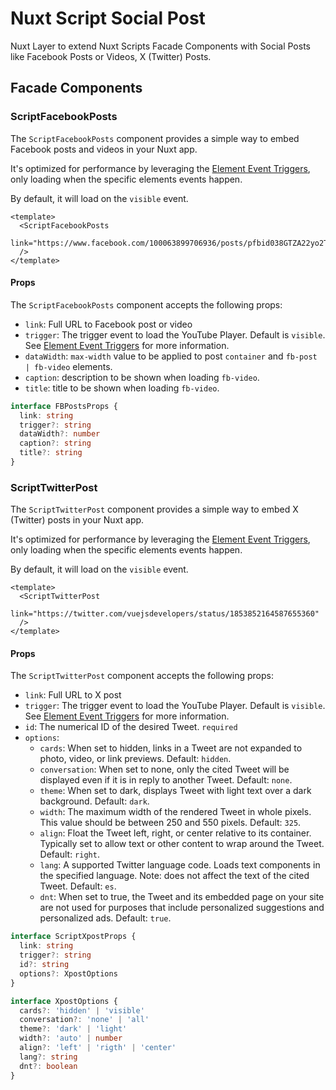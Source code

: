 # Nuxt Script Social Post

Nuxt Layer to extend Nuxt Scripts Facade Components with Social Posts like Facebook Posts or Videos, X (Twitter) Posts.

## Facade Components

### ScriptFacebookPosts

The `ScriptFacebookPosts` component provides a simple way to embed Facebook posts and videos in your Nuxt app.

It's optimized for performance by leveraging the [Element Event Triggers](https://scripts.nuxt.com/docs/guides/script-triggers#element-event-triggers), only loading when the specific elements events happen.

By default, it will load on the `visible` event.

```vue
<template>
  <ScriptFacebookPosts
    link="https://www.facebook.com/100063899706936/posts/pfbid038GTZA22yo2TFhQsKMLjcumxxt3a23nLAEwxZGTku76BgZSXoJUhf4fZ695XipjwTl"
  />
</template>
```

#### Props

The `ScriptFacebookPosts` component accepts the following props:

- `link`: Full URL to Facebook post or video
- `trigger`: The trigger event to load the YouTube Player. Default is `visible`. See [Element Event Triggers](https://scripts.nuxt.com/docs/guides/script-triggers#element-event-triggers) for more information.
- `dataWidth`: `max-width` value to be applied to post `container` and `fb-post | fb-video` elements.
- `caption`: description to be shown when loading `fb-video`.
- `title`: title to be shown when loading `fb-video`.

```ts
interface FBPostsProps {
  link: string
  trigger?: string
  dataWidth?: number
  caption?: string
  title?: string
}
```

### ScriptTwitterPost

The `ScriptTwitterPost` component provides a simple way to embed X (Twitter) posts in your Nuxt app.

It's optimized for performance by leveraging the [Element Event Triggers](https://scripts.nuxt.com/docs/guides/script-triggers#element-event-triggers), only loading when the specific elements events happen.

By default, it will load on the `visible` event.

```vue
<template>
  <ScriptTwitterPost
    link="https://twitter.com/vuejsdevelopers/status/1853852164587655360"
  />
</template>
```

#### Props

The `ScriptTwitterPost` component accepts the following props:

- `link`: Full URL to X post
- `trigger`: The trigger event to load the YouTube Player. Default is `visible`. See [Element Event Triggers](https://scripts.nuxt.com/docs/guides/script-triggers#element-event-triggers) for more information.
- `id`: The numerical ID of the desired Tweet. `required`
- `options`:
  - `cards`: When set to hidden, links in a Tweet are not expanded to photo, video, or link previews. Default: `hidden`.
  - `conversation`: When set to none, only the cited Tweet will be displayed even if it is in reply to another Tweet. Default: `none`.
  - `theme`: When set to dark, displays Tweet with light text over a dark background. Default: `dark`.
  - `width`: The maximum width of the rendered Tweet in whole pixels. This value should be between 250 and 550 pixels. Default: `325`.
  - `align`: Float the Tweet left, right, or center relative to its container. Typically set to allow text or other content to wrap around the Tweet. Default: `right`.
  - `lang`: A supported Twitter language code. Loads text components in the specified language. Note: does not affect the text of the cited Tweet. Default: `es`.
  - `dnt`: When set to true, the Tweet and its embedded page on your site are not used for purposes that include personalized suggestions and personalized ads. Default: `true`.

```ts
interface ScriptXpostProps {
  link: string
  trigger?: string
  id?: string
  options?: XpostOptions
}

interface XpostOptions {
  cards?: 'hidden' | 'visible'
  conversation?: 'none' | 'all'
  theme?: 'dark' | 'light'
  width?: 'auto' | number
  align?: 'left' | 'rigth' | 'center'
  lang?: string
  dnt?: boolean
}
```

